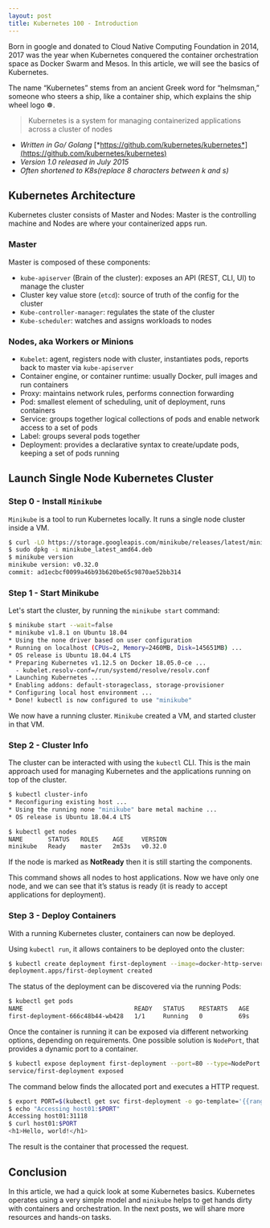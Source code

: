 ```yaml
---
layout: post
title: Kubernetes 100 - Introduction
---
```


Born in google and donated to Cloud Native Computing Foundation in 2014, 2017 was the year when Kubernetes conquered the container orchestration space as Docker Swarm and Mesos. In this article, we will see the basics of Kubernetes.

The name “Kubernetes” stems from an ancient Greek word for “helmsman,” someone who steers a ship, like a container ship, which explains the ship wheel logo &#9784;.


> Kubernetes is a system for managing containerized applications across a cluster of nodes

- *Written in Go/ Golang* [*https://github.com/kubernetes/kubernetes*](https://github.com/kubernetes/kubernetes)
- *Version 1.0 released in July 2015*
- *Often shortened to K8s(replace 8 characters between k and s)*

## Kubernetes Architecture

Kubernetes cluster consists of Master and Nodes: Master is the controlling machine and Nodes are where your containerized apps run.

### Master

Master is composed of these components:

- `kube-apiserver` (Brain of the cluster): exposes an API (REST, CLI, UI) to manage the cluster
- Cluster key value store (`etcd`): source of truth of the config for the cluster
- `Kube-controller-manager`: regulates the state of the cluster
- `Kube-scheduler`: watches and assigns workloads to nodes

### Nodes, aka Workers or Minions

- `Kubelet`: agent, registers node with cluster, instantiates pods, reports back to master via `kube-apiserver`
- Container engine, or container runtime: usually Docker, pull images and run containers
- Proxy: maintains network rules, performs connection forwarding
- Pod: smallest element of scheduling, unit of deployment, runs containers
- Service: groups together logical collections of pods and enable network access to a set of pods 
- Label: groups several pods together
- Deployment: provides a declarative syntax to create/update pods, keeping a set of pods running

## Launch Single Node Kubernetes Cluster

### Step 0 - Install `Minikube`

`Minikube` is a tool to run Kubernetes locally. It runs a single node cluster inside a VM.

```sh
$ curl -LO https://storage.googleapis.com/minikube/releases/latest/minikube_latest_amd64.deb
$ sudo dpkg -i minikube_latest_amd64.deb
$ minikube version
minikube version: v0.32.0
commit: ad1ecbcf0099a46b93b620be65c9870ae52bb314
```

### Step 1 - Start Minikube

Let's start the cluster, by running the `minikube start` command:

```sh
$ minikube start --wait=false
* minikube v1.8.1 on Ubuntu 18.04
* Using the none driver based on user configuration
* Running on localhost (CPUs=2, Memory=2460MB, Disk=145651MB) ...
* OS release is Ubuntu 18.04.4 LTS
* Preparing Kubernetes v1.12.5 on Docker 18.05.0-ce ...
  - kubelet.resolv-conf=/run/systemd/resolve/resolv.conf
* Launching Kubernetes ...
* Enabling addons: default-storageclass, storage-provisioner
* Configuring local host environment ...
* Done! kubectl is now configured to use "minikube"
```

We now have a running cluster. `Minikube` created a VM, and started cluster in that VM.

### Step 2 - Cluster Info

The cluster can be interacted with using the `kubectl` CLI. This is the main approach used for managing Kubernetes and the applications running on top of the cluster.

```sh
$ kubectl cluster-info
* Reconfiguring existing host ...
* Using the running none "minikube" bare metal machine ...
* OS release is Ubuntu 18.04.4 LTS
```

```sh
$ kubectl get nodes
NAME       STATUS   ROLES    AGE     VERSION
minikube   Ready    master   2m53s   v0.32.0
```

If the node is marked as **NotReady** then it is still starting the components.

This command shows all nodes to host applications. Now we have only one node, and we can see that it’s status is ready (it is ready to accept applications for deployment).

### Step 3 - Deploy Containers

With a running Kubernetes cluster, containers can now be deployed.

Using `kubectl run`, it allows containers to be deployed onto the cluster:

```sh
$ kubectl create deployment first-deployment --image=docker-http-server
deployment.apps/first-deployment created
```

The status of the deployment can be discovered via the running Pods:

```sh
$ kubectl get pods
NAME                               READY   STATUS    RESTARTS   AGE
first-deployment-666c48b44-wb428   1/1     Running   0          69s
```

Once the container is running it can be exposed via different networking options, depending on requirements. One possible solution is `NodePort`, that provides a dynamic port to a container.

```sh
$ kubectl expose deployment first-deployment --port=80 --type=NodePort
service/first-deployment exposed
```

The command below finds the allocated port and executes a HTTP request.

```sh
$ export PORT=$(kubectl get svc first-deployment -o go-template='{{range.spec.ports}}{{if .nodePort}}{{.nodePort}}{{"\n"}}{{end}}{{end}}')
$ echo "Accessing host01:$PORT"
Accessing host01:31118
$ curl host01:$PORT
<h1>Hello, world!</h1>
```

The result is the container that processed the request.

## Conclusion

In this article, we had a quick look at some Kubernetes basics. Kubernetes operates using a very simple model and `minikube` helps to get hands dirty with containers and orchestration. In the next posts, we will share more resources and hands-on tasks.